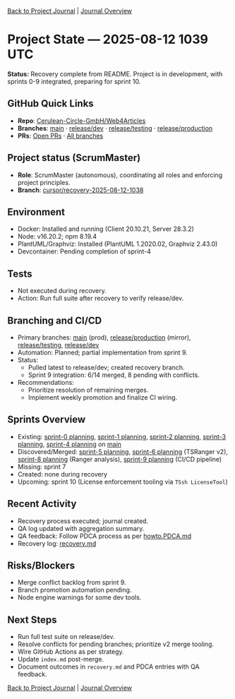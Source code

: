 [Back to Project Journal](../) | [Journal Overview](../../project.journal.overview.md)

# Project State — 2025-08-12 1039 UTC

**Status:** Recovery complete from README. Project is in development, with sprints 0-9 integrated, preparing for sprint 10.

## GitHub Quick Links
- **Repo**: [Cerulean-Circle-GmbH/Web4Articles](https://github.com/Cerulean-Circle-GmbH/Web4Articles)
- **Branches**: [main](https://github.com/Cerulean-Circle-GmbH/Web4Articles/tree/main) · [release/dev](https://github.com/Cerulean-Circle-GmbH/Web4Articles/tree/release/dev) · [release/testing](https://github.com/Cerulean-Circle-GmbH/Web4Articles/tree/release/testing) · [release/production](https://github.com/Cerulean-Circle-GmbH/Web4Articles/tree/release/production)
- **PRs**: [Open PRs](https://github.com/Cerulean-Circle-GmbH/Web4Articles/pulls) · [All branches](https://github.com/Cerulean-Circle-GmbH/Web4Articles/branches)

## Project status (ScrumMaster)
- **Role**: ScrumMaster (autonomous), coordinating all roles and enforcing project principles.
- **Branch**: [cursor/recovery-2025-08-12-1038](https://github.com/Cerulean-Circle-GmbH/Web4Articles/tree/cursor/recovery-2025-08-12-1038)

## Environment
- Docker: Installed and running (Client 20.10.21, Server 28.3.2)
- Node: v16.20.2; npm 8.19.4
- PlantUML/Graphviz: Installed (PlantUML 1.2020.02, Graphviz 2.43.0)
- Devcontainer: Pending completion of sprint-4

## Tests
- Not executed during recovery.
- Action: Run full suite after recovery to verify release/dev.

## Branching and CI/CD
- Primary branches: [main](https://github.com/Cerulean-Circle-GmbH/Web4Articles/tree/main) (prod), [release/production](https://github.com/Cerulean-Circle-GmbH/Web4Articles/tree/release/production) (mirror), [release/testing](https://github.com/Cerulean-Circle-GmbH/Web4Articles/tree/release/testing), [release/dev](https://github.com/Cerulean-Circle-GmbH/Web4Articles/tree/release/dev)
- Automation: Planned; partial implementation from sprint 9.
- Status:
  - Pulled latest to release/dev; created recovery branch.
  - Sprint 9 integration: 6/14 merged, 8 pending with conflicts.
- Recommendations:
  - Prioritize resolution of remaining merges.
  - Implement weekly promotion and finalize CI wiring.

## Sprints Overview
- Existing: [sprint-0 planning](../../sprints/sprint-0/planning.md), [sprint-1 planning](../../sprints/sprint-1/planning.md), [sprint-2 planning](../../sprints/sprint-2/planning.md), [sprint-3 planning](../../sprints/sprint-3/planning.md), [sprint-4 planning](../../sprints/sprint-4/planning.md) on [main](https://github.com/Cerulean-Circle-GmbH/Web4Articles/tree/main)
- Discovered/Merged: [sprint-5 planning](../../sprints/sprint-5/planning.md), [sprint-6 planning](../../sprints/sprint-6/planning.md) (TSRanger v2), [sprint-8 planning](../../sprints/sprint-8/planning.md) (Ranger analysis), [sprint-9 planning](../../sprints/sprint-9/planning.md) (CI/CD pipeline)
- Missing: sprint 7
- Created: none during recovery
- Upcoming: sprint 10 (License enforcement tooling via `TSsh LicenseTool`)

## Recent Activity
- Recovery process executed; journal created.
- QA log updated with aggregation summary.
- QA feedback: Follow PDCA process as per [howto.PDCA.md](../../roles/_shared/PDCA/howto.PDCA.md)
- Recovery log: [recovery.md](../../recovery.md)

## Risks/Blockers
- Merge conflict backlog from sprint 9.
- Branch promotion automation pending.
- Node engine warnings for some dev tools.

## Next Steps
- Run full test suite on release/dev.
- Resolve conflicts for pending branches; prioritize v2 merge tooling.
- Wire GitHub Actions as per strategy.
- Update `index.md` post-merge.
- Document outcomes in `recovery.md` and PDCA entries with QA feedback.

[Back to Project Journal](../) | [Journal Overview](../../project.journal.overview.md)